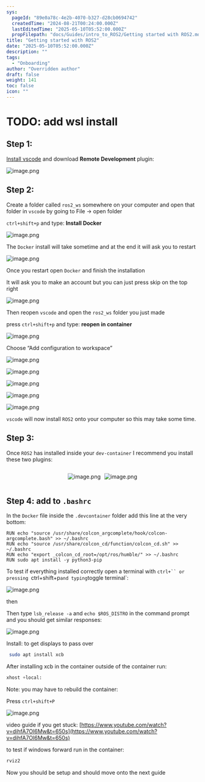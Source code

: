 ```yaml
---
sys:
  pageId: "89e0a78c-4e2b-4070-b327-d28cb0694742"
  createdTime: "2024-08-21T00:24:00.000Z"
  lastEditedTime: "2025-05-10T05:52:00.000Z"
  propFilepath: "docs/Guides/intro_to_ROS2/Getting started with ROS2.md"
title: "Getting started with ROS2"
date: "2025-05-10T05:52:00.000Z"
description: ""
tags:
  - "Onboarding"
author: "Overridden author"
draft: false
weight: 141
toc: false
icon: ""
---
```


# TODO: add wsl install

## Step 1:

[Install vscode](https://code.visualstudio.com/download) and download **Remote Development** plugin:

![image.png](https://prod-files-secure.s3.us-west-2.amazonaws.com/d518164a-d88e-44d1-a4ee-3adb3bd8bce0/efb52993-1881-4a40-b95e-6f020334f022/image.png?X-Amz-Algorithm=AWS4-HMAC-SHA256&X-Amz-Content-Sha256=UNSIGNED-PAYLOAD&X-Amz-Credential=ASIAZI2LB466S2Q3DWR3%2F20250527%2Fus-west-2%2Fs3%2Faws4_request&X-Amz-Date=20250527T050942Z&X-Amz-Expires=3600&X-Amz-Security-Token=IQoJb3JpZ2luX2VjEI3%2F%2F%2F%2F%2F%2F%2F%2F%2F%2FwEaCXVzLXdlc3QtMiJHMEUCIHTaczFZ4kqD6L7zo%2FIdNQMRudA%2BLf5kD4mCBD9BGbjOAiEAiISITKFPcYwb2428ksOBQzh6GVu0yXNNXOeYIXLUGmAq%2FwMIVhAAGgw2Mzc0MjMxODM4MDUiDB7bP%2Fkz5JQCRx2KhCrcA04VMbKW%2BgZAa6f9qZA5IquTJQSWq25CBIf1pX53u5TW5ubbo7DMJtryRtEJqBS8SxXsiEQEFg%2BKQLPWEiYb6kxitx6r9U%2FLWWwZMfOLdztwvM1n9SNIFAAwlxXV%2Frtll7ULAKErhl3IrVcWo7UptVTdpRQm04QpukzLsfoXg%2BnZ9O2J4434BIoEoqUvJ09n0z0iFQ6Ihu4Burw6Mau94ASwSdhAPXs8MLFO52UEMwuLFEQXdan5WYh%2B464p9BnoOCGTEQFYNEabVu6cEat%2FwE4A0M78G1yAQ%2F%2BuVJLMJerf4l71AFQ5C8ZohMb8ibhGWnfUPcL%2FhDQ32LRZA1G2NIMu0xjR4%2F4vUInlY2mDCg5EVyX%2BKr%2BgUFYXaHQkUGs4rlA15xOnoa6B4mUFytQ8V2jmS%2FXN%2Bz6HNEcnp5vFMvovw7qcfuhTDEuWb%2BEgXFCKAnjHnSW0c9zs1UaywmiMgTT5G7e4YQashZbXPCGEVa0FhHnzUiVNf471btvMFdehWwNaKmzJRpj5ycFrZm3RkUdbr95rNlPM85iCFytd5p%2BDO53IOk92xjMPDA8KBsTcHRD9imdwThglPWGFRvNUp4EStabpd8EzCMKQjcWDLIR37hJGj90Cho9kPMYtMPaQ1cEGOqUBbK9EqnfyUXVJlIJ8QSKMcgpiH5IwlRRGnHeHbpJLw05j%2Bq7u%2B%2BMH3SYlZO0Hjg4fT19GJiuQQqgaPQTPjsRuemdVP%2BBuyic%2B2CPa74QKHWlq8vf12fAxRpW73qkZQ0V9S6BGOVN2tovOO%2B%2FFirf91rQrGCQFUEpmcPhksr1iJ7C8PvWBMJRnEZcKmyKAVkeOLBgD6ksNuDXDVCmXL%2BuarenQMZio&X-Amz-Signature=2109db660ba60495ff95d15a569cab63d92153e36801fdbab75c5acfaceabfbd&X-Amz-SignedHeaders=host&x-id=GetObject)

## Step 2:

Create a folder called `ros2_ws` somewhere on your computer and open that folder in `vscode` by going to File → open folder 

`ctrl+shift+p` and type: **Install Docker**

![image.png](https://prod-files-secure.s3.us-west-2.amazonaws.com/d518164a-d88e-44d1-a4ee-3adb3bd8bce0/2269dc0e-1cd5-47ff-bceb-c04ad9b2eab0/image.png?X-Amz-Algorithm=AWS4-HMAC-SHA256&X-Amz-Content-Sha256=UNSIGNED-PAYLOAD&X-Amz-Credential=ASIAZI2LB466S2Q3DWR3%2F20250527%2Fus-west-2%2Fs3%2Faws4_request&X-Amz-Date=20250527T050942Z&X-Amz-Expires=3600&X-Amz-Security-Token=IQoJb3JpZ2luX2VjEI3%2F%2F%2F%2F%2F%2F%2F%2F%2F%2FwEaCXVzLXdlc3QtMiJHMEUCIHTaczFZ4kqD6L7zo%2FIdNQMRudA%2BLf5kD4mCBD9BGbjOAiEAiISITKFPcYwb2428ksOBQzh6GVu0yXNNXOeYIXLUGmAq%2FwMIVhAAGgw2Mzc0MjMxODM4MDUiDB7bP%2Fkz5JQCRx2KhCrcA04VMbKW%2BgZAa6f9qZA5IquTJQSWq25CBIf1pX53u5TW5ubbo7DMJtryRtEJqBS8SxXsiEQEFg%2BKQLPWEiYb6kxitx6r9U%2FLWWwZMfOLdztwvM1n9SNIFAAwlxXV%2Frtll7ULAKErhl3IrVcWo7UptVTdpRQm04QpukzLsfoXg%2BnZ9O2J4434BIoEoqUvJ09n0z0iFQ6Ihu4Burw6Mau94ASwSdhAPXs8MLFO52UEMwuLFEQXdan5WYh%2B464p9BnoOCGTEQFYNEabVu6cEat%2FwE4A0M78G1yAQ%2F%2BuVJLMJerf4l71AFQ5C8ZohMb8ibhGWnfUPcL%2FhDQ32LRZA1G2NIMu0xjR4%2F4vUInlY2mDCg5EVyX%2BKr%2BgUFYXaHQkUGs4rlA15xOnoa6B4mUFytQ8V2jmS%2FXN%2Bz6HNEcnp5vFMvovw7qcfuhTDEuWb%2BEgXFCKAnjHnSW0c9zs1UaywmiMgTT5G7e4YQashZbXPCGEVa0FhHnzUiVNf471btvMFdehWwNaKmzJRpj5ycFrZm3RkUdbr95rNlPM85iCFytd5p%2BDO53IOk92xjMPDA8KBsTcHRD9imdwThglPWGFRvNUp4EStabpd8EzCMKQjcWDLIR37hJGj90Cho9kPMYtMPaQ1cEGOqUBbK9EqnfyUXVJlIJ8QSKMcgpiH5IwlRRGnHeHbpJLw05j%2Bq7u%2B%2BMH3SYlZO0Hjg4fT19GJiuQQqgaPQTPjsRuemdVP%2BBuyic%2B2CPa74QKHWlq8vf12fAxRpW73qkZQ0V9S6BGOVN2tovOO%2B%2FFirf91rQrGCQFUEpmcPhksr1iJ7C8PvWBMJRnEZcKmyKAVkeOLBgD6ksNuDXDVCmXL%2BuarenQMZio&X-Amz-Signature=1ae77a34f5a80d7013363d6f08594f83060f3ce4eee8e50e75a6b80ed342e26c&X-Amz-SignedHeaders=host&x-id=GetObject)

The `Docker` install will take sometime and at the end it will ask you to restart

![image.png](https://prod-files-secure.s3.us-west-2.amazonaws.com/d518164a-d88e-44d1-a4ee-3adb3bd8bce0/ed233f78-be33-4b1f-b89c-9c346c0e961e/image.png?X-Amz-Algorithm=AWS4-HMAC-SHA256&X-Amz-Content-Sha256=UNSIGNED-PAYLOAD&X-Amz-Credential=ASIAZI2LB466S2Q3DWR3%2F20250527%2Fus-west-2%2Fs3%2Faws4_request&X-Amz-Date=20250527T050942Z&X-Amz-Expires=3600&X-Amz-Security-Token=IQoJb3JpZ2luX2VjEI3%2F%2F%2F%2F%2F%2F%2F%2F%2F%2FwEaCXVzLXdlc3QtMiJHMEUCIHTaczFZ4kqD6L7zo%2FIdNQMRudA%2BLf5kD4mCBD9BGbjOAiEAiISITKFPcYwb2428ksOBQzh6GVu0yXNNXOeYIXLUGmAq%2FwMIVhAAGgw2Mzc0MjMxODM4MDUiDB7bP%2Fkz5JQCRx2KhCrcA04VMbKW%2BgZAa6f9qZA5IquTJQSWq25CBIf1pX53u5TW5ubbo7DMJtryRtEJqBS8SxXsiEQEFg%2BKQLPWEiYb6kxitx6r9U%2FLWWwZMfOLdztwvM1n9SNIFAAwlxXV%2Frtll7ULAKErhl3IrVcWo7UptVTdpRQm04QpukzLsfoXg%2BnZ9O2J4434BIoEoqUvJ09n0z0iFQ6Ihu4Burw6Mau94ASwSdhAPXs8MLFO52UEMwuLFEQXdan5WYh%2B464p9BnoOCGTEQFYNEabVu6cEat%2FwE4A0M78G1yAQ%2F%2BuVJLMJerf4l71AFQ5C8ZohMb8ibhGWnfUPcL%2FhDQ32LRZA1G2NIMu0xjR4%2F4vUInlY2mDCg5EVyX%2BKr%2BgUFYXaHQkUGs4rlA15xOnoa6B4mUFytQ8V2jmS%2FXN%2Bz6HNEcnp5vFMvovw7qcfuhTDEuWb%2BEgXFCKAnjHnSW0c9zs1UaywmiMgTT5G7e4YQashZbXPCGEVa0FhHnzUiVNf471btvMFdehWwNaKmzJRpj5ycFrZm3RkUdbr95rNlPM85iCFytd5p%2BDO53IOk92xjMPDA8KBsTcHRD9imdwThglPWGFRvNUp4EStabpd8EzCMKQjcWDLIR37hJGj90Cho9kPMYtMPaQ1cEGOqUBbK9EqnfyUXVJlIJ8QSKMcgpiH5IwlRRGnHeHbpJLw05j%2Bq7u%2B%2BMH3SYlZO0Hjg4fT19GJiuQQqgaPQTPjsRuemdVP%2BBuyic%2B2CPa74QKHWlq8vf12fAxRpW73qkZQ0V9S6BGOVN2tovOO%2B%2FFirf91rQrGCQFUEpmcPhksr1iJ7C8PvWBMJRnEZcKmyKAVkeOLBgD6ksNuDXDVCmXL%2BuarenQMZio&X-Amz-Signature=4b7093cdfbdb05272e3caa21527b22baa15c189df9505ca6b32fb118174712c6&X-Amz-SignedHeaders=host&x-id=GetObject)

Once you restart open `Docker` and finish the installation

It will ask you to make an account but you can just press skip on the top right

![image.png](https://prod-files-secure.s3.us-west-2.amazonaws.com/d518164a-d88e-44d1-a4ee-3adb3bd8bce0/21010ad9-1659-4fd9-9f59-9932a09b2a3d/image.png?X-Amz-Algorithm=AWS4-HMAC-SHA256&X-Amz-Content-Sha256=UNSIGNED-PAYLOAD&X-Amz-Credential=ASIAZI2LB466S2Q3DWR3%2F20250527%2Fus-west-2%2Fs3%2Faws4_request&X-Amz-Date=20250527T050942Z&X-Amz-Expires=3600&X-Amz-Security-Token=IQoJb3JpZ2luX2VjEI3%2F%2F%2F%2F%2F%2F%2F%2F%2F%2FwEaCXVzLXdlc3QtMiJHMEUCIHTaczFZ4kqD6L7zo%2FIdNQMRudA%2BLf5kD4mCBD9BGbjOAiEAiISITKFPcYwb2428ksOBQzh6GVu0yXNNXOeYIXLUGmAq%2FwMIVhAAGgw2Mzc0MjMxODM4MDUiDB7bP%2Fkz5JQCRx2KhCrcA04VMbKW%2BgZAa6f9qZA5IquTJQSWq25CBIf1pX53u5TW5ubbo7DMJtryRtEJqBS8SxXsiEQEFg%2BKQLPWEiYb6kxitx6r9U%2FLWWwZMfOLdztwvM1n9SNIFAAwlxXV%2Frtll7ULAKErhl3IrVcWo7UptVTdpRQm04QpukzLsfoXg%2BnZ9O2J4434BIoEoqUvJ09n0z0iFQ6Ihu4Burw6Mau94ASwSdhAPXs8MLFO52UEMwuLFEQXdan5WYh%2B464p9BnoOCGTEQFYNEabVu6cEat%2FwE4A0M78G1yAQ%2F%2BuVJLMJerf4l71AFQ5C8ZohMb8ibhGWnfUPcL%2FhDQ32LRZA1G2NIMu0xjR4%2F4vUInlY2mDCg5EVyX%2BKr%2BgUFYXaHQkUGs4rlA15xOnoa6B4mUFytQ8V2jmS%2FXN%2Bz6HNEcnp5vFMvovw7qcfuhTDEuWb%2BEgXFCKAnjHnSW0c9zs1UaywmiMgTT5G7e4YQashZbXPCGEVa0FhHnzUiVNf471btvMFdehWwNaKmzJRpj5ycFrZm3RkUdbr95rNlPM85iCFytd5p%2BDO53IOk92xjMPDA8KBsTcHRD9imdwThglPWGFRvNUp4EStabpd8EzCMKQjcWDLIR37hJGj90Cho9kPMYtMPaQ1cEGOqUBbK9EqnfyUXVJlIJ8QSKMcgpiH5IwlRRGnHeHbpJLw05j%2Bq7u%2B%2BMH3SYlZO0Hjg4fT19GJiuQQqgaPQTPjsRuemdVP%2BBuyic%2B2CPa74QKHWlq8vf12fAxRpW73qkZQ0V9S6BGOVN2tovOO%2B%2FFirf91rQrGCQFUEpmcPhksr1iJ7C8PvWBMJRnEZcKmyKAVkeOLBgD6ksNuDXDVCmXL%2BuarenQMZio&X-Amz-Signature=600f81eb2becfc2972531d0fd15679f8f58c4e07571a350ffc6124258ebb0438&X-Amz-SignedHeaders=host&x-id=GetObject)

Then reopen `vscode` and open the `ros2_ws` folder you just made

press `ctrl+shift+p` and type: **reopen in container**

![image.png](https://prod-files-secure.s3.us-west-2.amazonaws.com/d518164a-d88e-44d1-a4ee-3adb3bd8bce0/4e93b8c2-41ad-488c-8095-c74205196118/image.png?X-Amz-Algorithm=AWS4-HMAC-SHA256&X-Amz-Content-Sha256=UNSIGNED-PAYLOAD&X-Amz-Credential=ASIAZI2LB466S2Q3DWR3%2F20250527%2Fus-west-2%2Fs3%2Faws4_request&X-Amz-Date=20250527T050942Z&X-Amz-Expires=3600&X-Amz-Security-Token=IQoJb3JpZ2luX2VjEI3%2F%2F%2F%2F%2F%2F%2F%2F%2F%2FwEaCXVzLXdlc3QtMiJHMEUCIHTaczFZ4kqD6L7zo%2FIdNQMRudA%2BLf5kD4mCBD9BGbjOAiEAiISITKFPcYwb2428ksOBQzh6GVu0yXNNXOeYIXLUGmAq%2FwMIVhAAGgw2Mzc0MjMxODM4MDUiDB7bP%2Fkz5JQCRx2KhCrcA04VMbKW%2BgZAa6f9qZA5IquTJQSWq25CBIf1pX53u5TW5ubbo7DMJtryRtEJqBS8SxXsiEQEFg%2BKQLPWEiYb6kxitx6r9U%2FLWWwZMfOLdztwvM1n9SNIFAAwlxXV%2Frtll7ULAKErhl3IrVcWo7UptVTdpRQm04QpukzLsfoXg%2BnZ9O2J4434BIoEoqUvJ09n0z0iFQ6Ihu4Burw6Mau94ASwSdhAPXs8MLFO52UEMwuLFEQXdan5WYh%2B464p9BnoOCGTEQFYNEabVu6cEat%2FwE4A0M78G1yAQ%2F%2BuVJLMJerf4l71AFQ5C8ZohMb8ibhGWnfUPcL%2FhDQ32LRZA1G2NIMu0xjR4%2F4vUInlY2mDCg5EVyX%2BKr%2BgUFYXaHQkUGs4rlA15xOnoa6B4mUFytQ8V2jmS%2FXN%2Bz6HNEcnp5vFMvovw7qcfuhTDEuWb%2BEgXFCKAnjHnSW0c9zs1UaywmiMgTT5G7e4YQashZbXPCGEVa0FhHnzUiVNf471btvMFdehWwNaKmzJRpj5ycFrZm3RkUdbr95rNlPM85iCFytd5p%2BDO53IOk92xjMPDA8KBsTcHRD9imdwThglPWGFRvNUp4EStabpd8EzCMKQjcWDLIR37hJGj90Cho9kPMYtMPaQ1cEGOqUBbK9EqnfyUXVJlIJ8QSKMcgpiH5IwlRRGnHeHbpJLw05j%2Bq7u%2B%2BMH3SYlZO0Hjg4fT19GJiuQQqgaPQTPjsRuemdVP%2BBuyic%2B2CPa74QKHWlq8vf12fAxRpW73qkZQ0V9S6BGOVN2tovOO%2B%2FFirf91rQrGCQFUEpmcPhksr1iJ7C8PvWBMJRnEZcKmyKAVkeOLBgD6ksNuDXDVCmXL%2BuarenQMZio&X-Amz-Signature=1dc9bd34cb3dc0c4657ef61547c571308c83ff2334192b6c12a247bac3c85444&X-Amz-SignedHeaders=host&x-id=GetObject)

Choose “Add configuration to workspace”

![image.png](https://prod-files-secure.s3.us-west-2.amazonaws.com/d518164a-d88e-44d1-a4ee-3adb3bd8bce0/9560b282-5060-4989-ba37-97e7b2c22476/image.png?X-Amz-Algorithm=AWS4-HMAC-SHA256&X-Amz-Content-Sha256=UNSIGNED-PAYLOAD&X-Amz-Credential=ASIAZI2LB466S2Q3DWR3%2F20250527%2Fus-west-2%2Fs3%2Faws4_request&X-Amz-Date=20250527T050942Z&X-Amz-Expires=3600&X-Amz-Security-Token=IQoJb3JpZ2luX2VjEI3%2F%2F%2F%2F%2F%2F%2F%2F%2F%2FwEaCXVzLXdlc3QtMiJHMEUCIHTaczFZ4kqD6L7zo%2FIdNQMRudA%2BLf5kD4mCBD9BGbjOAiEAiISITKFPcYwb2428ksOBQzh6GVu0yXNNXOeYIXLUGmAq%2FwMIVhAAGgw2Mzc0MjMxODM4MDUiDB7bP%2Fkz5JQCRx2KhCrcA04VMbKW%2BgZAa6f9qZA5IquTJQSWq25CBIf1pX53u5TW5ubbo7DMJtryRtEJqBS8SxXsiEQEFg%2BKQLPWEiYb6kxitx6r9U%2FLWWwZMfOLdztwvM1n9SNIFAAwlxXV%2Frtll7ULAKErhl3IrVcWo7UptVTdpRQm04QpukzLsfoXg%2BnZ9O2J4434BIoEoqUvJ09n0z0iFQ6Ihu4Burw6Mau94ASwSdhAPXs8MLFO52UEMwuLFEQXdan5WYh%2B464p9BnoOCGTEQFYNEabVu6cEat%2FwE4A0M78G1yAQ%2F%2BuVJLMJerf4l71AFQ5C8ZohMb8ibhGWnfUPcL%2FhDQ32LRZA1G2NIMu0xjR4%2F4vUInlY2mDCg5EVyX%2BKr%2BgUFYXaHQkUGs4rlA15xOnoa6B4mUFytQ8V2jmS%2FXN%2Bz6HNEcnp5vFMvovw7qcfuhTDEuWb%2BEgXFCKAnjHnSW0c9zs1UaywmiMgTT5G7e4YQashZbXPCGEVa0FhHnzUiVNf471btvMFdehWwNaKmzJRpj5ycFrZm3RkUdbr95rNlPM85iCFytd5p%2BDO53IOk92xjMPDA8KBsTcHRD9imdwThglPWGFRvNUp4EStabpd8EzCMKQjcWDLIR37hJGj90Cho9kPMYtMPaQ1cEGOqUBbK9EqnfyUXVJlIJ8QSKMcgpiH5IwlRRGnHeHbpJLw05j%2Bq7u%2B%2BMH3SYlZO0Hjg4fT19GJiuQQqgaPQTPjsRuemdVP%2BBuyic%2B2CPa74QKHWlq8vf12fAxRpW73qkZQ0V9S6BGOVN2tovOO%2B%2FFirf91rQrGCQFUEpmcPhksr1iJ7C8PvWBMJRnEZcKmyKAVkeOLBgD6ksNuDXDVCmXL%2BuarenQMZio&X-Amz-Signature=d68786c5ffd8057b9210bc9047cfe4374917f6360646014c156695ce2b6ce6cb&X-Amz-SignedHeaders=host&x-id=GetObject)

![image.png](https://prod-files-secure.s3.us-west-2.amazonaws.com/d518164a-d88e-44d1-a4ee-3adb3bd8bce0/2ee63f81-886b-48e8-a553-dc6e5eac99e4/image.png?X-Amz-Algorithm=AWS4-HMAC-SHA256&X-Amz-Content-Sha256=UNSIGNED-PAYLOAD&X-Amz-Credential=ASIAZI2LB466S2Q3DWR3%2F20250527%2Fus-west-2%2Fs3%2Faws4_request&X-Amz-Date=20250527T050942Z&X-Amz-Expires=3600&X-Amz-Security-Token=IQoJb3JpZ2luX2VjEI3%2F%2F%2F%2F%2F%2F%2F%2F%2F%2FwEaCXVzLXdlc3QtMiJHMEUCIHTaczFZ4kqD6L7zo%2FIdNQMRudA%2BLf5kD4mCBD9BGbjOAiEAiISITKFPcYwb2428ksOBQzh6GVu0yXNNXOeYIXLUGmAq%2FwMIVhAAGgw2Mzc0MjMxODM4MDUiDB7bP%2Fkz5JQCRx2KhCrcA04VMbKW%2BgZAa6f9qZA5IquTJQSWq25CBIf1pX53u5TW5ubbo7DMJtryRtEJqBS8SxXsiEQEFg%2BKQLPWEiYb6kxitx6r9U%2FLWWwZMfOLdztwvM1n9SNIFAAwlxXV%2Frtll7ULAKErhl3IrVcWo7UptVTdpRQm04QpukzLsfoXg%2BnZ9O2J4434BIoEoqUvJ09n0z0iFQ6Ihu4Burw6Mau94ASwSdhAPXs8MLFO52UEMwuLFEQXdan5WYh%2B464p9BnoOCGTEQFYNEabVu6cEat%2FwE4A0M78G1yAQ%2F%2BuVJLMJerf4l71AFQ5C8ZohMb8ibhGWnfUPcL%2FhDQ32LRZA1G2NIMu0xjR4%2F4vUInlY2mDCg5EVyX%2BKr%2BgUFYXaHQkUGs4rlA15xOnoa6B4mUFytQ8V2jmS%2FXN%2Bz6HNEcnp5vFMvovw7qcfuhTDEuWb%2BEgXFCKAnjHnSW0c9zs1UaywmiMgTT5G7e4YQashZbXPCGEVa0FhHnzUiVNf471btvMFdehWwNaKmzJRpj5ycFrZm3RkUdbr95rNlPM85iCFytd5p%2BDO53IOk92xjMPDA8KBsTcHRD9imdwThglPWGFRvNUp4EStabpd8EzCMKQjcWDLIR37hJGj90Cho9kPMYtMPaQ1cEGOqUBbK9EqnfyUXVJlIJ8QSKMcgpiH5IwlRRGnHeHbpJLw05j%2Bq7u%2B%2BMH3SYlZO0Hjg4fT19GJiuQQqgaPQTPjsRuemdVP%2BBuyic%2B2CPa74QKHWlq8vf12fAxRpW73qkZQ0V9S6BGOVN2tovOO%2B%2FFirf91rQrGCQFUEpmcPhksr1iJ7C8PvWBMJRnEZcKmyKAVkeOLBgD6ksNuDXDVCmXL%2BuarenQMZio&X-Amz-Signature=ff389c4c2670ccdc70ce4973e905e06ea052c1f8a1949927b69237f076da5e33&X-Amz-SignedHeaders=host&x-id=GetObject)

![image.png](https://prod-files-secure.s3.us-west-2.amazonaws.com/d518164a-d88e-44d1-a4ee-3adb3bd8bce0/ae1580b2-b048-407e-aed9-b584224a7a04/image.png?X-Amz-Algorithm=AWS4-HMAC-SHA256&X-Amz-Content-Sha256=UNSIGNED-PAYLOAD&X-Amz-Credential=ASIAZI2LB466S2Q3DWR3%2F20250527%2Fus-west-2%2Fs3%2Faws4_request&X-Amz-Date=20250527T050942Z&X-Amz-Expires=3600&X-Amz-Security-Token=IQoJb3JpZ2luX2VjEI3%2F%2F%2F%2F%2F%2F%2F%2F%2F%2FwEaCXVzLXdlc3QtMiJHMEUCIHTaczFZ4kqD6L7zo%2FIdNQMRudA%2BLf5kD4mCBD9BGbjOAiEAiISITKFPcYwb2428ksOBQzh6GVu0yXNNXOeYIXLUGmAq%2FwMIVhAAGgw2Mzc0MjMxODM4MDUiDB7bP%2Fkz5JQCRx2KhCrcA04VMbKW%2BgZAa6f9qZA5IquTJQSWq25CBIf1pX53u5TW5ubbo7DMJtryRtEJqBS8SxXsiEQEFg%2BKQLPWEiYb6kxitx6r9U%2FLWWwZMfOLdztwvM1n9SNIFAAwlxXV%2Frtll7ULAKErhl3IrVcWo7UptVTdpRQm04QpukzLsfoXg%2BnZ9O2J4434BIoEoqUvJ09n0z0iFQ6Ihu4Burw6Mau94ASwSdhAPXs8MLFO52UEMwuLFEQXdan5WYh%2B464p9BnoOCGTEQFYNEabVu6cEat%2FwE4A0M78G1yAQ%2F%2BuVJLMJerf4l71AFQ5C8ZohMb8ibhGWnfUPcL%2FhDQ32LRZA1G2NIMu0xjR4%2F4vUInlY2mDCg5EVyX%2BKr%2BgUFYXaHQkUGs4rlA15xOnoa6B4mUFytQ8V2jmS%2FXN%2Bz6HNEcnp5vFMvovw7qcfuhTDEuWb%2BEgXFCKAnjHnSW0c9zs1UaywmiMgTT5G7e4YQashZbXPCGEVa0FhHnzUiVNf471btvMFdehWwNaKmzJRpj5ycFrZm3RkUdbr95rNlPM85iCFytd5p%2BDO53IOk92xjMPDA8KBsTcHRD9imdwThglPWGFRvNUp4EStabpd8EzCMKQjcWDLIR37hJGj90Cho9kPMYtMPaQ1cEGOqUBbK9EqnfyUXVJlIJ8QSKMcgpiH5IwlRRGnHeHbpJLw05j%2Bq7u%2B%2BMH3SYlZO0Hjg4fT19GJiuQQqgaPQTPjsRuemdVP%2BBuyic%2B2CPa74QKHWlq8vf12fAxRpW73qkZQ0V9S6BGOVN2tovOO%2B%2FFirf91rQrGCQFUEpmcPhksr1iJ7C8PvWBMJRnEZcKmyKAVkeOLBgD6ksNuDXDVCmXL%2BuarenQMZio&X-Amz-Signature=197891b5b2fdfd2507995ba0786db4415d8f08109db8d90e87243bf181701950&X-Amz-SignedHeaders=host&x-id=GetObject)

![image.png](https://prod-files-secure.s3.us-west-2.amazonaws.com/d518164a-d88e-44d1-a4ee-3adb3bd8bce0/53255b28-f75e-430f-b9e3-c0ac8577e42b/image.png?X-Amz-Algorithm=AWS4-HMAC-SHA256&X-Amz-Content-Sha256=UNSIGNED-PAYLOAD&X-Amz-Credential=ASIAZI2LB466S2Q3DWR3%2F20250527%2Fus-west-2%2Fs3%2Faws4_request&X-Amz-Date=20250527T050942Z&X-Amz-Expires=3600&X-Amz-Security-Token=IQoJb3JpZ2luX2VjEI3%2F%2F%2F%2F%2F%2F%2F%2F%2F%2FwEaCXVzLXdlc3QtMiJHMEUCIHTaczFZ4kqD6L7zo%2FIdNQMRudA%2BLf5kD4mCBD9BGbjOAiEAiISITKFPcYwb2428ksOBQzh6GVu0yXNNXOeYIXLUGmAq%2FwMIVhAAGgw2Mzc0MjMxODM4MDUiDB7bP%2Fkz5JQCRx2KhCrcA04VMbKW%2BgZAa6f9qZA5IquTJQSWq25CBIf1pX53u5TW5ubbo7DMJtryRtEJqBS8SxXsiEQEFg%2BKQLPWEiYb6kxitx6r9U%2FLWWwZMfOLdztwvM1n9SNIFAAwlxXV%2Frtll7ULAKErhl3IrVcWo7UptVTdpRQm04QpukzLsfoXg%2BnZ9O2J4434BIoEoqUvJ09n0z0iFQ6Ihu4Burw6Mau94ASwSdhAPXs8MLFO52UEMwuLFEQXdan5WYh%2B464p9BnoOCGTEQFYNEabVu6cEat%2FwE4A0M78G1yAQ%2F%2BuVJLMJerf4l71AFQ5C8ZohMb8ibhGWnfUPcL%2FhDQ32LRZA1G2NIMu0xjR4%2F4vUInlY2mDCg5EVyX%2BKr%2BgUFYXaHQkUGs4rlA15xOnoa6B4mUFytQ8V2jmS%2FXN%2Bz6HNEcnp5vFMvovw7qcfuhTDEuWb%2BEgXFCKAnjHnSW0c9zs1UaywmiMgTT5G7e4YQashZbXPCGEVa0FhHnzUiVNf471btvMFdehWwNaKmzJRpj5ycFrZm3RkUdbr95rNlPM85iCFytd5p%2BDO53IOk92xjMPDA8KBsTcHRD9imdwThglPWGFRvNUp4EStabpd8EzCMKQjcWDLIR37hJGj90Cho9kPMYtMPaQ1cEGOqUBbK9EqnfyUXVJlIJ8QSKMcgpiH5IwlRRGnHeHbpJLw05j%2Bq7u%2B%2BMH3SYlZO0Hjg4fT19GJiuQQqgaPQTPjsRuemdVP%2BBuyic%2B2CPa74QKHWlq8vf12fAxRpW73qkZQ0V9S6BGOVN2tovOO%2B%2FFirf91rQrGCQFUEpmcPhksr1iJ7C8PvWBMJRnEZcKmyKAVkeOLBgD6ksNuDXDVCmXL%2BuarenQMZio&X-Amz-Signature=9d2f482fb80dca48a3470725732be8c84c0abac6934d50f466d87ab7a22df3e8&X-Amz-SignedHeaders=host&x-id=GetObject)

![image.png](https://prod-files-secure.s3.us-west-2.amazonaws.com/d518164a-d88e-44d1-a4ee-3adb3bd8bce0/7c562767-5af9-4ffb-97d1-327bcdf4ee00/image.png?X-Amz-Algorithm=AWS4-HMAC-SHA256&X-Amz-Content-Sha256=UNSIGNED-PAYLOAD&X-Amz-Credential=ASIAZI2LB466S2Q3DWR3%2F20250527%2Fus-west-2%2Fs3%2Faws4_request&X-Amz-Date=20250527T050942Z&X-Amz-Expires=3600&X-Amz-Security-Token=IQoJb3JpZ2luX2VjEI3%2F%2F%2F%2F%2F%2F%2F%2F%2F%2FwEaCXVzLXdlc3QtMiJHMEUCIHTaczFZ4kqD6L7zo%2FIdNQMRudA%2BLf5kD4mCBD9BGbjOAiEAiISITKFPcYwb2428ksOBQzh6GVu0yXNNXOeYIXLUGmAq%2FwMIVhAAGgw2Mzc0MjMxODM4MDUiDB7bP%2Fkz5JQCRx2KhCrcA04VMbKW%2BgZAa6f9qZA5IquTJQSWq25CBIf1pX53u5TW5ubbo7DMJtryRtEJqBS8SxXsiEQEFg%2BKQLPWEiYb6kxitx6r9U%2FLWWwZMfOLdztwvM1n9SNIFAAwlxXV%2Frtll7ULAKErhl3IrVcWo7UptVTdpRQm04QpukzLsfoXg%2BnZ9O2J4434BIoEoqUvJ09n0z0iFQ6Ihu4Burw6Mau94ASwSdhAPXs8MLFO52UEMwuLFEQXdan5WYh%2B464p9BnoOCGTEQFYNEabVu6cEat%2FwE4A0M78G1yAQ%2F%2BuVJLMJerf4l71AFQ5C8ZohMb8ibhGWnfUPcL%2FhDQ32LRZA1G2NIMu0xjR4%2F4vUInlY2mDCg5EVyX%2BKr%2BgUFYXaHQkUGs4rlA15xOnoa6B4mUFytQ8V2jmS%2FXN%2Bz6HNEcnp5vFMvovw7qcfuhTDEuWb%2BEgXFCKAnjHnSW0c9zs1UaywmiMgTT5G7e4YQashZbXPCGEVa0FhHnzUiVNf471btvMFdehWwNaKmzJRpj5ycFrZm3RkUdbr95rNlPM85iCFytd5p%2BDO53IOk92xjMPDA8KBsTcHRD9imdwThglPWGFRvNUp4EStabpd8EzCMKQjcWDLIR37hJGj90Cho9kPMYtMPaQ1cEGOqUBbK9EqnfyUXVJlIJ8QSKMcgpiH5IwlRRGnHeHbpJLw05j%2Bq7u%2B%2BMH3SYlZO0Hjg4fT19GJiuQQqgaPQTPjsRuemdVP%2BBuyic%2B2CPa74QKHWlq8vf12fAxRpW73qkZQ0V9S6BGOVN2tovOO%2B%2FFirf91rQrGCQFUEpmcPhksr1iJ7C8PvWBMJRnEZcKmyKAVkeOLBgD6ksNuDXDVCmXL%2BuarenQMZio&X-Amz-Signature=2e6c4fc6a8ec5b4f8a424593a8fe1d4732b923f553919e45e8578e43dcde3293&X-Amz-SignedHeaders=host&x-id=GetObject)

`vscode` will now install `ROS2` onto your computer so this may take some time.

## Step 3:

Once `ROS2` has installed inside your `dev-container` I recommend you install these two plugins:

<div style="display: flex;flex-direction: row; column-gap:10px; max-width: 630px;justify-content: center;">
<div>

![image.png](https://prod-files-secure.s3.us-west-2.amazonaws.com/d518164a-d88e-44d1-a4ee-3adb3bd8bce0/3fc3d550-5a54-4ba1-ba6b-faa01cdb7369/image.png?X-Amz-Algorithm=AWS4-HMAC-SHA256&X-Amz-Content-Sha256=UNSIGNED-PAYLOAD&X-Amz-Credential=ASIAZI2LB466SR2FIASE%2F20250527%2Fus-west-2%2Fs3%2Faws4_request&X-Amz-Date=20250527T050945Z&X-Amz-Expires=3600&X-Amz-Security-Token=IQoJb3JpZ2luX2VjEI3%2F%2F%2F%2F%2F%2F%2F%2F%2F%2FwEaCXVzLXdlc3QtMiJIMEYCIQCrXlSWQmuezYZROyj8pq77tUsIC8V20xF%2BMHmHwOYRpgIhANCnK09A8KHhUTz%2FJB7QfO0LUcb2rXre%2Bi%2B4WhvDeamUKv8DCFYQABoMNjM3NDIzMTgzODA1IgxNPDXz9bbZ2L0iXkQq3AMyRZJVaFr%2FdQ6soKNOcKJZUyeit3WzFzMAWEvCeGIttywrBnoiOf%2Fzr9WB%2BbeTJ2i6Y3pxH%2FlFwINwKQzQzWhdOYS4oQeJms%2F2lxAp%2BNIv%2BIdOlaNe3JvFsIDjfxlNkRzSkmwxcSV3TOtECr1JUhcD6YKJsV8dCsACPcYNivktrGegGy%2B1nK6HtBiy%2BnR6mdpJf0cPOqv%2FdXJfURFPeL3Ht%2BTPTOSXd9DUBXNSghffMEy65fFrhCxevTcRYL6FLV0EJBFXil2TSLMgtYpMrV6IXazRhbWo%2BAQsNEnc7YaGBWa5AYdFimORNCV3Y4vcCJxuAQZJ4gafmVIoKFT7ZfquxefN2AKAwZmqdZKrI9QcJ6hoxBUN6huqnKATqM8ZqbjLg2X24iM%2BaP%2Ff04vo5Qz0O6rCYKYO3ZQto3NttlZIHyT5YKl06fel%2BpvlLLxwtIoF1ZBfQKbhSHacZiU5O5uZVhm%2FtmL6QSM47k8cvX1vPXNvLwP%2BUcEYMA30wovRPTdiklCh2tSOgGmmRP5y3QyPcouJcQP2v2HEZAZwqflzjQE%2FTRlnb1K6YdJ7i4rYDtHFsjqqlvdK%2BMNMZW01tjAw1JqVg2fmtfS3BBPnnBf07ofRUnMQKxk32HhpmjDzkNXBBjqkAYXk02ostdjAtxJ8ZUvbuHzMVxGEF1Ag0y9amTXXur2kjUUwMcP2mfa29Phkyrhng%2BsWGl4m5yAzdlQIyklBpoCxmLHuvz%2BBly7oy5lnZxuJlCAykZMu9BuUK0X5cyvTKNdxVsU3UxRR8KThzOJoDDfu%2BHDyiuR56PfW0%2BNt1Ih3FCJL1cCMa8pxMVC7xyeeb8L41RRXsnU85h2GiS3pWCQJxNLY&X-Amz-Signature=ce2ae3d6369368e158fab3f55c041b16b326ddf2c23e6f64ff5e5a8c2342ec12&X-Amz-SignedHeaders=host&x-id=GetObject)

</div>
<div>

![image.png](https://prod-files-secure.s3.us-west-2.amazonaws.com/d518164a-d88e-44d1-a4ee-3adb3bd8bce0/d994cc66-13c2-4093-a5a3-f84cf4601a82/image.png?X-Amz-Algorithm=AWS4-HMAC-SHA256&X-Amz-Content-Sha256=UNSIGNED-PAYLOAD&X-Amz-Credential=ASIAZI2LB4666LDODM6M%2F20250527%2Fus-west-2%2Fs3%2Faws4_request&X-Amz-Date=20250527T050945Z&X-Amz-Expires=3600&X-Amz-Security-Token=IQoJb3JpZ2luX2VjEI3%2F%2F%2F%2F%2F%2F%2F%2F%2F%2FwEaCXVzLXdlc3QtMiJHMEUCIQCqo3Gevn8xU1y1OGkFSVKp7QChv0LZYdqOoLsSvBoR%2FgIgZB67vcNHfLedehaKIQ4sq1H8dMw4RTzLmEYvrGM7xwgq%2FwMIVhAAGgw2Mzc0MjMxODM4MDUiDLp%2FIb9cpcSx9Dg7ASrcA1lD%2FGINwwKuWTcmgGVSto45tmtxIfD3EDjJXeY1Mm8VHla8iRmf%2Ba3weLN756JKM%2BzgmT9PbD%2B4kHOvTMlEhdtoLYEUq77zk9SbBbawoLL78URRAuPFVTgCyfNZ5iq0FPOfS07ebhhJQenoiy5motCq1abtfV5sptgcPc6WSFNBT8CqAq2PoOvYbzEdKOFoYxGsr9JYksnGXSErRYjL4cQEguXdqlTRYEocAPwKeC1GbLmeMG8JCJMt4I1saAIoQ6Ba8nkV%2Fx0KZ2kQxXysksHYNbuEC2oiCwyz1V7aOMtZ9tRzsjFXPwRHbsJSDjnF6S%2FFlnTCVHzysfEZfBdE1RGu2jfxE44MYkNU0iZGqJXdLf3%2BQ1ZSoQ2Wv65Ha2cXv1CiB0vqYo0lZEo4RpNo06S5bQKuzugWY42f7clbWocQ1c5nImetmGa%2BnYfefgNksxj57FVwqd9L07FzGuhW9QtB1b8bTN2SEJrNjkBFriH%2F%2Btw%2FcVcEcTHLtTD1QVKhhMxoNrcjGz0RhhPckORk0CI%2BHPNKmajE4jxyrV3PfptTn0fsV%2FJI%2FgSXBwfyqy4GuWdu5r7Re8TMLwETDoJXaGLFN5J53eh%2FeOowEeIRrEzzo4av6vZppYgaH5gIMNKQ1cEGOqUBRrEV7c3NAJnJOZmqyeLAM0UBLbRApKImak8oEQeYU0xD%2BxMDoqOvyWkyDHPatZjoyAvm7w5F5WzaNSvSecq%2FqjvPl%2BHtKpo61c0zeOrgLG0IBzHb4d1svql3yefIzSdTuur53BwjL8FRCiZHOu11mX9SvAbTbwMcrSgf6efkg16RZBVEm5mEPenk2GqEW%2BrpZDwccorrfjNVMpWsQbRClfldQP5u&X-Amz-Signature=0c735d3cbe93880d00e37c5841dd38599f75f1c24a9d081f42487ed838e5ebc9&X-Amz-SignedHeaders=host&x-id=GetObject)

</div>
</div>

## Step 4: add to `.bashrc`

In the `Docker` file inside the `.devcontainer` folder add this line at the very bottom: 

```docker
RUN echo "source /usr/share/colcon_argcomplete/hook/colcon-argcomplete.bash" >> ~/.bashrc
RUN echo "source /usr/share/colcon_cd/function/colcon_cd.sh" >> ~/.bashrc
RUN echo "export _colcon_cd_root=/opt/ros/humble/" >> ~/.bashrc
RUN sudo apt install -y python3-pip 
```

To test if everything installed correctly open a terminal with `ctrl+`` or pressing `ctrl+shift+p` and typing `toggle terminal`:

![image.png](https://prod-files-secure.s3.us-west-2.amazonaws.com/d518164a-d88e-44d1-a4ee-3adb3bd8bce0/6a4943d8-b04e-4c02-9a58-775f3384d1a5/image.png?X-Amz-Algorithm=AWS4-HMAC-SHA256&X-Amz-Content-Sha256=UNSIGNED-PAYLOAD&X-Amz-Credential=ASIAZI2LB466S2Q3DWR3%2F20250527%2Fus-west-2%2Fs3%2Faws4_request&X-Amz-Date=20250527T050942Z&X-Amz-Expires=3600&X-Amz-Security-Token=IQoJb3JpZ2luX2VjEI3%2F%2F%2F%2F%2F%2F%2F%2F%2F%2FwEaCXVzLXdlc3QtMiJHMEUCIHTaczFZ4kqD6L7zo%2FIdNQMRudA%2BLf5kD4mCBD9BGbjOAiEAiISITKFPcYwb2428ksOBQzh6GVu0yXNNXOeYIXLUGmAq%2FwMIVhAAGgw2Mzc0MjMxODM4MDUiDB7bP%2Fkz5JQCRx2KhCrcA04VMbKW%2BgZAa6f9qZA5IquTJQSWq25CBIf1pX53u5TW5ubbo7DMJtryRtEJqBS8SxXsiEQEFg%2BKQLPWEiYb6kxitx6r9U%2FLWWwZMfOLdztwvM1n9SNIFAAwlxXV%2Frtll7ULAKErhl3IrVcWo7UptVTdpRQm04QpukzLsfoXg%2BnZ9O2J4434BIoEoqUvJ09n0z0iFQ6Ihu4Burw6Mau94ASwSdhAPXs8MLFO52UEMwuLFEQXdan5WYh%2B464p9BnoOCGTEQFYNEabVu6cEat%2FwE4A0M78G1yAQ%2F%2BuVJLMJerf4l71AFQ5C8ZohMb8ibhGWnfUPcL%2FhDQ32LRZA1G2NIMu0xjR4%2F4vUInlY2mDCg5EVyX%2BKr%2BgUFYXaHQkUGs4rlA15xOnoa6B4mUFytQ8V2jmS%2FXN%2Bz6HNEcnp5vFMvovw7qcfuhTDEuWb%2BEgXFCKAnjHnSW0c9zs1UaywmiMgTT5G7e4YQashZbXPCGEVa0FhHnzUiVNf471btvMFdehWwNaKmzJRpj5ycFrZm3RkUdbr95rNlPM85iCFytd5p%2BDO53IOk92xjMPDA8KBsTcHRD9imdwThglPWGFRvNUp4EStabpd8EzCMKQjcWDLIR37hJGj90Cho9kPMYtMPaQ1cEGOqUBbK9EqnfyUXVJlIJ8QSKMcgpiH5IwlRRGnHeHbpJLw05j%2Bq7u%2B%2BMH3SYlZO0Hjg4fT19GJiuQQqgaPQTPjsRuemdVP%2BBuyic%2B2CPa74QKHWlq8vf12fAxRpW73qkZQ0V9S6BGOVN2tovOO%2B%2FFirf91rQrGCQFUEpmcPhksr1iJ7C8PvWBMJRnEZcKmyKAVkeOLBgD6ksNuDXDVCmXL%2BuarenQMZio&X-Amz-Signature=e0dd6b72937a97c6d18c1338c8b8d8ea4f69bcf02d91055f2eabc634ea55094e&X-Amz-SignedHeaders=host&x-id=GetObject)

then 

Then type `lsb_release -a` and `echo $ROS_DISTRO` in the command prompt and you should get similar responses:

![image.png](https://prod-files-secure.s3.us-west-2.amazonaws.com/d518164a-d88e-44d1-a4ee-3adb3bd8bce0/3e635dec-a805-4e85-8b9e-d000e5b71a4e/image.png?X-Amz-Algorithm=AWS4-HMAC-SHA256&X-Amz-Content-Sha256=UNSIGNED-PAYLOAD&X-Amz-Credential=ASIAZI2LB466S2Q3DWR3%2F20250527%2Fus-west-2%2Fs3%2Faws4_request&X-Amz-Date=20250527T050942Z&X-Amz-Expires=3600&X-Amz-Security-Token=IQoJb3JpZ2luX2VjEI3%2F%2F%2F%2F%2F%2F%2F%2F%2F%2FwEaCXVzLXdlc3QtMiJHMEUCIHTaczFZ4kqD6L7zo%2FIdNQMRudA%2BLf5kD4mCBD9BGbjOAiEAiISITKFPcYwb2428ksOBQzh6GVu0yXNNXOeYIXLUGmAq%2FwMIVhAAGgw2Mzc0MjMxODM4MDUiDB7bP%2Fkz5JQCRx2KhCrcA04VMbKW%2BgZAa6f9qZA5IquTJQSWq25CBIf1pX53u5TW5ubbo7DMJtryRtEJqBS8SxXsiEQEFg%2BKQLPWEiYb6kxitx6r9U%2FLWWwZMfOLdztwvM1n9SNIFAAwlxXV%2Frtll7ULAKErhl3IrVcWo7UptVTdpRQm04QpukzLsfoXg%2BnZ9O2J4434BIoEoqUvJ09n0z0iFQ6Ihu4Burw6Mau94ASwSdhAPXs8MLFO52UEMwuLFEQXdan5WYh%2B464p9BnoOCGTEQFYNEabVu6cEat%2FwE4A0M78G1yAQ%2F%2BuVJLMJerf4l71AFQ5C8ZohMb8ibhGWnfUPcL%2FhDQ32LRZA1G2NIMu0xjR4%2F4vUInlY2mDCg5EVyX%2BKr%2BgUFYXaHQkUGs4rlA15xOnoa6B4mUFytQ8V2jmS%2FXN%2Bz6HNEcnp5vFMvovw7qcfuhTDEuWb%2BEgXFCKAnjHnSW0c9zs1UaywmiMgTT5G7e4YQashZbXPCGEVa0FhHnzUiVNf471btvMFdehWwNaKmzJRpj5ycFrZm3RkUdbr95rNlPM85iCFytd5p%2BDO53IOk92xjMPDA8KBsTcHRD9imdwThglPWGFRvNUp4EStabpd8EzCMKQjcWDLIR37hJGj90Cho9kPMYtMPaQ1cEGOqUBbK9EqnfyUXVJlIJ8QSKMcgpiH5IwlRRGnHeHbpJLw05j%2Bq7u%2B%2BMH3SYlZO0Hjg4fT19GJiuQQqgaPQTPjsRuemdVP%2BBuyic%2B2CPa74QKHWlq8vf12fAxRpW73qkZQ0V9S6BGOVN2tovOO%2B%2FFirf91rQrGCQFUEpmcPhksr1iJ7C8PvWBMJRnEZcKmyKAVkeOLBgD6ksNuDXDVCmXL%2BuarenQMZio&X-Amz-Signature=f2786c7076f68f682032f8222dd8fee370970ef275c5d39af3444cb3d3cd5ac6&X-Amz-SignedHeaders=host&x-id=GetObject)

Install:  to get displays to pass over

```bash
 sudo apt install xcb
```

After installing xcb in the container outside of the container run:

```python
xhost +local:
```

Note: you may have to rebuild the container:

Press `ctrl+shift+P`

![image.png](https://prod-files-secure.s3.us-west-2.amazonaws.com/d518164a-d88e-44d1-a4ee-3adb3bd8bce0/6c2be660-2618-4c38-9c26-53554f7a0b7b/image.png?X-Amz-Algorithm=AWS4-HMAC-SHA256&X-Amz-Content-Sha256=UNSIGNED-PAYLOAD&X-Amz-Credential=ASIAZI2LB466S2Q3DWR3%2F20250527%2Fus-west-2%2Fs3%2Faws4_request&X-Amz-Date=20250527T050942Z&X-Amz-Expires=3600&X-Amz-Security-Token=IQoJb3JpZ2luX2VjEI3%2F%2F%2F%2F%2F%2F%2F%2F%2F%2FwEaCXVzLXdlc3QtMiJHMEUCIHTaczFZ4kqD6L7zo%2FIdNQMRudA%2BLf5kD4mCBD9BGbjOAiEAiISITKFPcYwb2428ksOBQzh6GVu0yXNNXOeYIXLUGmAq%2FwMIVhAAGgw2Mzc0MjMxODM4MDUiDB7bP%2Fkz5JQCRx2KhCrcA04VMbKW%2BgZAa6f9qZA5IquTJQSWq25CBIf1pX53u5TW5ubbo7DMJtryRtEJqBS8SxXsiEQEFg%2BKQLPWEiYb6kxitx6r9U%2FLWWwZMfOLdztwvM1n9SNIFAAwlxXV%2Frtll7ULAKErhl3IrVcWo7UptVTdpRQm04QpukzLsfoXg%2BnZ9O2J4434BIoEoqUvJ09n0z0iFQ6Ihu4Burw6Mau94ASwSdhAPXs8MLFO52UEMwuLFEQXdan5WYh%2B464p9BnoOCGTEQFYNEabVu6cEat%2FwE4A0M78G1yAQ%2F%2BuVJLMJerf4l71AFQ5C8ZohMb8ibhGWnfUPcL%2FhDQ32LRZA1G2NIMu0xjR4%2F4vUInlY2mDCg5EVyX%2BKr%2BgUFYXaHQkUGs4rlA15xOnoa6B4mUFytQ8V2jmS%2FXN%2Bz6HNEcnp5vFMvovw7qcfuhTDEuWb%2BEgXFCKAnjHnSW0c9zs1UaywmiMgTT5G7e4YQashZbXPCGEVa0FhHnzUiVNf471btvMFdehWwNaKmzJRpj5ycFrZm3RkUdbr95rNlPM85iCFytd5p%2BDO53IOk92xjMPDA8KBsTcHRD9imdwThglPWGFRvNUp4EStabpd8EzCMKQjcWDLIR37hJGj90Cho9kPMYtMPaQ1cEGOqUBbK9EqnfyUXVJlIJ8QSKMcgpiH5IwlRRGnHeHbpJLw05j%2Bq7u%2B%2BMH3SYlZO0Hjg4fT19GJiuQQqgaPQTPjsRuemdVP%2BBuyic%2B2CPa74QKHWlq8vf12fAxRpW73qkZQ0V9S6BGOVN2tovOO%2B%2FFirf91rQrGCQFUEpmcPhksr1iJ7C8PvWBMJRnEZcKmyKAVkeOLBgD6ksNuDXDVCmXL%2BuarenQMZio&X-Amz-Signature=d2055254236cdf01a8db511b623219abd484402cdf9c1bf2de6d4734d3d7d8f2&X-Amz-SignedHeaders=host&x-id=GetObject)

video guide if you get stuck: [https://www.youtube.com/watch?v=dihfA7Ol6Mw&t=650s](https://www.youtube.com/watch?v=dihfA7Ol6Mw&t=650s)

to test if windows forward run in the container:

```bash
rviz2
```

Now you should be setup and should move onto the next guide 

